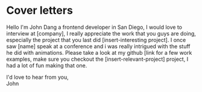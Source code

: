 # Cover letters

Hello I'm John Dang a frontend developer in San Diego, I would love to interview at \[company\], I really appreciate the work that you guys are doing, especially the project that you last did \[insert-interesting project\]. I once saw \[name\] speak at a conference and i was really intrigued with the stuff he did with animations. Please take a look at my github \[link for a few work examples, make sure you checkout the \[insert-relevant-project\] project, I had a lot of fun making that one.  
  
I'd love to hear from you,  
John



